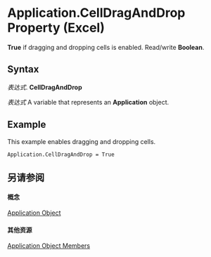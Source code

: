 
# Application.CellDragAndDrop Property (Excel)

 **True** if dragging and dropping cells is enabled. Read/write **Boolean**.


## Syntax

 _表达式_. **CellDragAndDrop**

 _表达式_ A variable that represents an **Application** object.


## Example

This example enables dragging and dropping cells.


```
Application.CellDragAndDrop = True
```


## 另请参阅


#### 概念


[Application Object](19b73597-5cf9-4f56-8227-b5211f657f6f.md)
#### 其他资源


[Application Object Members](http://msdn.microsoft.com/library/4cb9ca42-8d07-cc9c-2d80-4eb9a5921e1e%28Office.15%29.aspx)